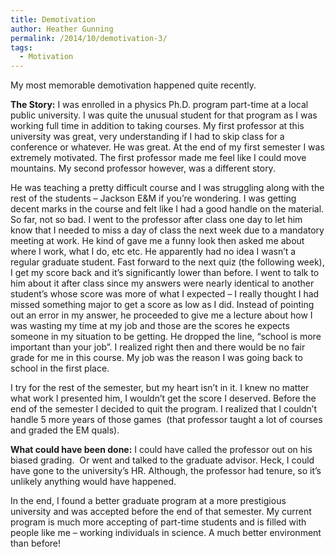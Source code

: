 ```yaml
---
title: Demotivation
author: Heather Gunning
permalink: /2014/10/demotivation-3/
tags:
  - Motivation
---
```

My most memorable demotivation happened quite recently.

**The Story:** I was enrolled in a physics Ph.D. program part-time at a local public university. I was quite the unusual student for that program as I was working full time in addition to taking courses. My first professor at this university was great, very understanding if I had to skip class for a conference or whatever. He was great. At the end of my first semester I was extremely motivated. The first professor made me feel like I could move mountains. My second professor however, was a different story.

He was teaching a pretty difficult course and I was struggling along with the rest of the students &#8211; Jackson E&M if you&#8217;re wondering. I was getting decent marks in the course and felt like I had a good handle on the material. So far, not so bad. I went to the professor after class one day to let him know that I needed to miss a day of class the next week due to a mandatory meeting at work. He kind of gave me a funny look then asked me about where I work, what I do, etc etc. He apparently had no idea I wasn&#8217;t a regular graduate student. Fast forward to the next quiz (the following week), I get my score back and it&#8217;s significantly lower than before. I went to talk to him about it after class since my answers were nearly identical to another student&#8217;s whose score was more of what I expected &#8211; I really thought I had missed something major to get a score as low as I did. Instead of pointing out an error in my answer, he proceeded to give me a lecture about how I was wasting my time at my job and those are the scores he expects someone in my situation to be getting. He dropped the line, &#8220;school is more important than your job&#8221;. I realized right then and there would be no fair grade for me in this course. My job was the reason I was going back to school in the first place.

I try for the rest of the semester, but my heart isn&#8217;t in it. I knew no matter what work I presented him, I wouldn&#8217;t get the score I deserved. Before the end of the semester I decided to quit the program. I realized that I couldn&#8217;t handle 5 more years of those games  (that professor taught a lot of courses and graded the EM quals).

**What could have been done:** I could have called the professor out on his biased grading.  Or went and talked to the graduate advisor. Heck, I could have gone to the university&#8217;s HR. Although, the professor had tenure, so it&#8217;s unlikely anything would have happened.

In the end, I found a better graduate program at a more prestigious university and was accepted before the end of that semester. My current program is much more accepting of part-time students and is filled with people like me &#8211; working individuals in science. A much better environment than before!

&nbsp;

